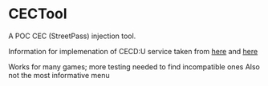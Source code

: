 # CECTool
A POC CEC (StreetPass) injection tool.

Information for implemenation of CECD:U service taken from [here](https://www.3dbrew.org/wiki/CECD_Services) and [here](https://gist.github.com/wwylele/29a8caa6f5e5a7d88a00bedae90472ed)

Works for many games; more testing needed to find incompatible ones
Also not the most informative menu